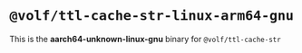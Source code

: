 # `@volf/ttl-cache-str-linux-arm64-gnu`

This is the **aarch64-unknown-linux-gnu** binary for `@volf/ttl-cache-str`
